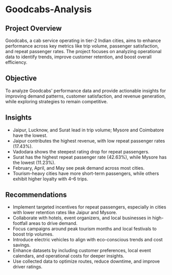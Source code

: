 # Goodcabs-Analysis

## Project Overview
Goodcabs, a cab service operating in tier-2 Indian cities, aims to enhance performance across key metrics like trip volume, passenger satisfaction, and repeat passenger rates. The project focuses on analyzing operational data to identify trends, improve customer retention, and boost overall efficiency.

## Objective
To analyze Goodcabs' performance data and provide actionable insights for improving demand patterns, customer satisfaction, and revenue generation, while exploring strategies to remain competitive.

## Insights
 - Jaipur, Lucknow, and Surat lead in trip volume; Mysore and Coimbatore have the lowest.
 - Jaipur contributes the highest revenue, with low repeat passenger rates (17.43%).
 - Vadodara shows the steepest rating drop for repeat passengers.
 - Surat has the highest repeat passenger rate (42.63%), while Mysore has the lowest (11.23%).
 - February, April, and May see peak demand across most cities.
 - Tourism-heavy cities have more short-term passengers, while others exhibit higher loyalty with 4–6 trips.

## Recommendations
  - Implement targeted incentives for repeat passengers, especially in cities with lower retention rates like Jaipur and Mysore.
  - Collaborate with hotels, event organizers, and local businesses in high-footfall areas to drive demand.
  - Focus campaigns around peak tourism months and local festivals to boost trip volumes.
  - Introduce electric vehicles to align with eco-conscious trends and cost savings.
  - Enhance datasets by including customer preferences, local event calendars, and operational costs for deeper insights.
  - Use collected data to optimize routes, reduce downtime, and improve driver ratings.
